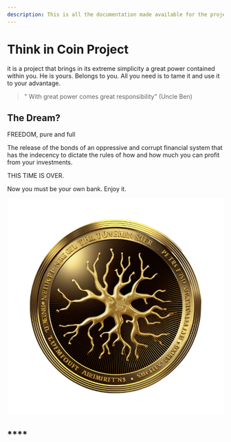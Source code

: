 ```yaml
---
description: This is all the documentation made available for the project.
---
```


# Think in Coin Project

it is a project that brings in its extreme simplicity a great power contained within you. He is yours. Belongs to you. All you need is to tame it and use it to your advantage.

> " With great power comes great responsibility" (Uncle Ben)

## **The Dream?**

FREEDOM, pure and full

The release of the bonds of an oppressive and corrupt financial system that has the indecency to dictate the rules of how and how much you can profit from your investments.

THIS TIME IS OVER.

Now you must be your own bank. Enjoy it.

![](.gitbook/assets/neurons.png)

## \*\*\*\*
